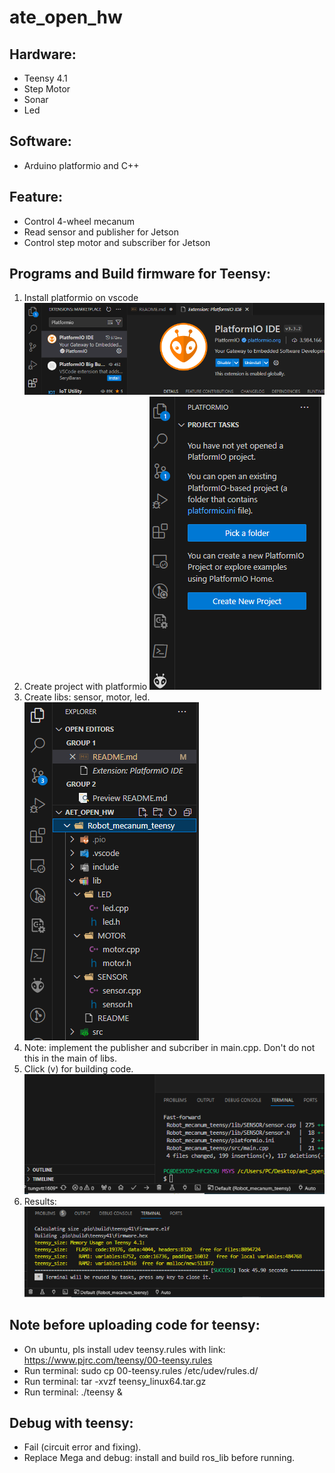 # ate_open_hw
## Hardware:
- Teensy 4.1
- Step Motor
- Sonar
- Led
## Software:
- Arduino platformio and C++
## Feature:
- Control 4-wheel mecanum
- Read sensor and publisher for Jetson
- Control step motor and subscriber for Jetson
## Programs and Build firmware for Teensy:
1. Install platformio on vscode
![markdown](image-2.png)
2. Create project with platformio
![markdown](image-3.png)
3. Create libs: sensor, motor, led.
![markdown](image-4.png)
4. Note: implement the publisher and subcriber in main.cpp. Don't do not this in the main of libs.  
5. Click (v) for building code. 
![markdown](image.png)
6. Results:
![markdown](image-1.png)

## Note before uploading code for teensy:
- On ubuntu, pls install udev teensy.rules with link: https://www.pjrc.com/teensy/00-teensy.rules
- Run terminal: sudo cp 00-teensy.rules /etc/udev/rules.d/
- Run terminal: tar -xvzf teensy_linux64.tar.gz
- Run terminal: ./teensy &

## Debug with teensy:
- Fail (circuit error and fixing).
- Replace Mega and debug: install and build ros_lib before running.

